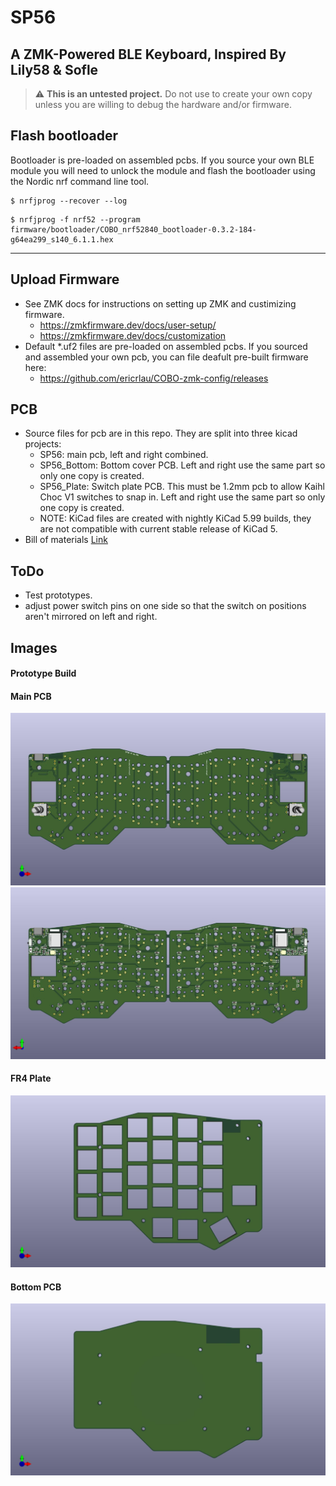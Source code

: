 # SP56
## A ZMK-Powered BLE Keyboard, Inspired By Lily58 & Sofle

> :warning: **This is an untested project.** Do not use to create your own copy unless you are willing to debug the hardware and/or firmware. 
## Flash bootloader
Bootloader is pre-loaded on assembled pcbs. If you source your own BLE module you will need to unlock the module and flash the bootloader using the Nordic nrf command line tool. 
```
$ nrfjprog --recover --log 
```
```
$ nrfjprog -f nrf52 --program firmware/bootloader/COBO_nrf52840_bootloader-0.3.2-184-g64ea299_s140_6.1.1.hex
```

------------------------------------
## Upload Firmware 

- See ZMK docs for instructions on setting up ZMK and custimizing firmware.  
	* https://zmkfirmware.dev/docs/user-setup/
	* https://zmkfirmware.dev/docs/customization 
- Default *.uf2 files are pre-loaded on assembled pcbs. If you sourced and assembled your own pcb, you can file deafult pre-built firmware here: 
	- https://github.com/ericrlau/COBO-zmk-config/releases

## PCB
- Source files for pcb are in this repo. They are split into three kicad projects:
	- SP56: main pcb, left and right combined. 
	- SP56_Bottom: Bottom cover PCB. Left and right use the same part so only one copy is created. 
	- SP56_Plate: Switch plate PCB. This must be 1.2mm pcb to allow Kaihl Choc V1 switches to snap in. Left and right use the same part so only one copy is created. 
	- NOTE: KiCad files are created with nightly KiCad 5.99 builds, they are not compatible with current stable release of KiCad 5.
- Bill of materials [Link](./PCB/SP56/bom/ibom.html)
## ToDo 
- Test prototypes. 
- adjust power switch pins on one side so that the switch on positions aren't mirrored on left and right. 


## Images

#### Prototype Build

#### Main PCB
![Main TOP](./PCB/SP56/images/SP56_TOP.jpg)
![Main BOTTOM](./PCB/SP56/images/SP56_BOTTOM.jpg)

#### FR4 Plate
![Bottom Cover](./PCB/SP56_Plate/images/SP56_Plate.jpg)

#### Bottom PCB
![Bottom Cover](./PCB/SP56_Bottom/images/SP56_BottomCover.jpg)




